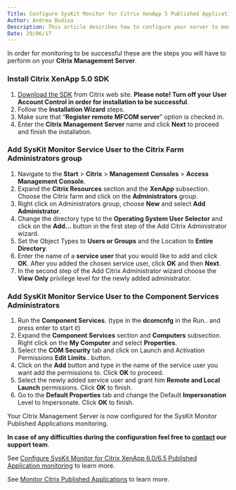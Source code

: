 ```yaml
---
Title: Configure SysKit Monitor for Citrix XenApp 5 Published Application monitoring
Author: Andrea Budisa
Description: This article describes how to configure your server to monitor Citrix Published Applications with the SysKit Monitor.
Date: 29/06/17
---
```

In order for monitoring to be successful these are the steps you will have to perform on your __Citrix Management Server__.

### Install Citrix XenApp 5.0 SDK

1. [Download the SDK](http://www.citrix.com/static/cdn/archivedsdks/mfcom/5.0/mpssdk.msi) from Citrix web site. __Please note! Turn off your User Account Control in order for installation to be successful__.
1. Follow the __Installation Wizard__ steps.
1. Make sure that “__Register remote MFCOM server__” option is checked in.
1. Enter the __Citrix Management Server__ name and click __Next__ to proceed and finish the installation.

### Add SysKit Monitor Service User to the Citrix Farm Administrators group

1. Navigate to the __Start__ > __Citrix__ > __Management Consoles__ > __Access Management Console__.
1. Expand the __Citrix Resources__ section and the __XenApp__ subsection. Choose the Citrix farm and click on the __Administrators__ group.
1. Right click on Administrators group, choose __New__ and select __Add Administrator__.
1. Change the directory type to the __Operating System User Selector__ and click on the __Add…__ button in the first step of the Add Citrix Administrator wizard.
1. Set the Object Types to __Users or Groups__ and the Location to __Entire Directory__.
1. Enter the name of a __service user__ that you would like to add and click __OK__. After you added the chosen service user, click __OK__ and then __Next__.
1. In the second step of the Add Citrix Administrator wizard choose the __View Only__ privilege level for the newly added administrator.

### Add SysKit Monitor Service User to the Component Services Administrators

1. Run the __Component Services__. (type in the __dcomcnfg__ in the Run.. and press enter to start it)
1. Expand the __Component Services__ section and __Computers__ subsection. Right click on the __My Computer__ and select __Properties__.
1. Select the __COM Security__ tab and click on Launch and Activation Permissions __Edit Limits__.. button.
1. Click on the __Add__ button and type in the name of the service user you want add the permissions to. Click __OK__ to proceed.
1. Select the newly added service user and grant him __Remote and Local Launch__ permissions. Click __OK__ to finish.
1. Go to the __Default Properties__ tab and change the Default __Impersonation__ Level to Impersonate. Click __OK__ to finish.

Your Citrix Management Server is now configured for the SysKit Monitor Published Applications monitoring.

__In case of any difficulties during the configuration feel free to [contact](https://www.syskit.com/support/contact-us/) our support team__.

See [Configure SysKit Monitor for Citrix XenApp 6.0/6.5 Published Application monitoring](#internal/how-to/citrix-xenapp/monitor-citrix-xenapp6-published-applications) to learn more.

See [Monitor Citrix Published Applications](#internal/how-to/citrix-xenapp/monitor-citrix-published-applications) to learn more.